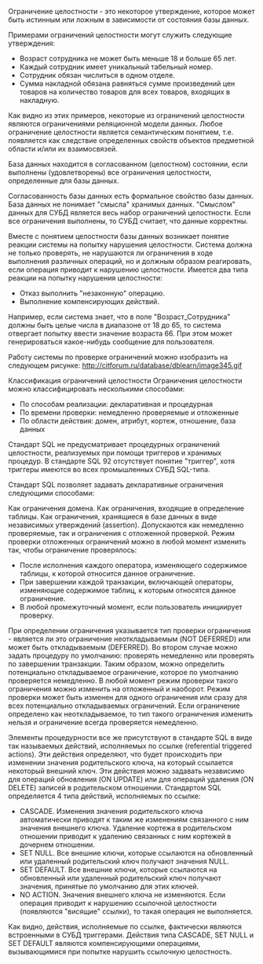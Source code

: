 Ограничение целостности - это некоторое утверждение, которое может быть истинным или ложным в зависимости от состояния базы данных.

Примерами ограничений целостности могут служить следующие утверждения:

- Возраст сотрудника не может быть меньше 18 и больше 65 лет.
- Каждый сотрудник имеет уникальный табельный номер.
- Сотрудник обязан числиться в одном отделе.
- Сумма накладной обязана равняться сумме произведений цен товаров на количество товаров для всех товаров, входящих в накладную.

Как видно из этих примеров, некоторые из ограничений целостности являются ограничениями реляционной модели данных. Любое ограничение целостности является семантическим понятием, т.е. появляется как следствие определенных свойств объектов предметной области и/или их взаимосвязей.

База данных находится в согласованном (целостном) состоянии, если выполнены (удовлетворены) все ограничения целостности, определенные для базы данных.

Согласованность базы данных есть формальное свойство базы данных. База данных не понимает "смысла" хранимых данных. "Смыслом" данных для СУБД является весь набор ограничений целостности. Если все ограничения выполнены, то СУБД считает, что данные корректны.

Вместе с понятием целостности базы данных возникает понятие реакции системы на попытку нарушения целостности. Система должна не только проверять, не нарушаются ли ограничения в ходе выполнения различных операций, но и должным образом реагировать, если операция приводит к нарушению целостности. Имеется два типа реакции на попытку нарушения целостности:
- Отказ выполнить "незаконную" операцию.
- Выполнение компенсирующих действий.

Например, если система знает, что в поле "Возраст_Сотрудника" должны быть целые числа в диапазоне от 18 до 65, то система отвергает попытку ввести значение возраста 66. При этом может генерироваться какое-нибудь сообщение для пользователя.

Работу системы по проверке ограничений можно изобразить на следующем рисунке:
http://citforum.ru/database/dblearn/image345.gif

Классификация ограничений целостности
Ограничения целостности можно классифицировать несколькими способами:
- По способам реализации: декларативная и процедурная
- По времени проверки: немедленно проверяемые и отложенные
- По области действия: домен, атрибут, кортеж, отношение, база данных

Стандарт SQL не предусматривает процедурных ограничений целостности, реализуемых при помощи триггеров и хранимых процедур. В стандарте SQL 92 отсутствует понятие "триггер", хотя триггеры имеются во всех промышленных СУБД SQL-типа.

Стандарт SQL позволяет задавать декларативные ограничения следующими способами:

Как ограничения домена.
Как ограничения, входящие в определение таблицы.
Как ограничения, хранящиеся в базе данных в виде независимых утверждений (assertion).
Допускаются как немедленно проверяемые, так и ограничения с отложенной проверкой. Режим проверки отложенных ограничений можно в любой момент изменить так, чтобы ограничение проверялось:
- После исполнения каждого оператора, изменяющего содержимое таблицы, к которой относится данное ограничение.
- При завершении каждой транзакции, включающей операторы, изменяющие содержимое таблиц, к которым относятся данное ограничение.
- В любой промежуточный момент, если пользователь инициирует проверку.

При определении ограничения указывается тип проверки ограничения - является ли это ограничение неоткладываемым (NOT DEFERRED) или может быть откладываемым (DEFERRED). Во втором случае можно задать процедуру по умолчанию: проверять немедленно или проверять по завершении транзакции. Таким образом, можно определить потенциально откладываемое ограничение, которое по умолчанию проверяется немедленно. В любой момент режим проверки такого ограничения можно изменить на отложенный и наоборот. Режим проверки может быть изменен для одного ограничения или сразу для всех потенциально откладываемых ограничений. Если ограничение определено как неоткладываемое, то тип такого ограничения изменить нельзя и ограничение всегда проверяется немедленно.

Элементы процедурности все же присутствуют в стандарте SQL в виде так называемых действий, исполняемых по ссылке (referential triggered actions). Эти действия определяют, что будет происходить при изменении значения родительского ключа, на который ссылается некоторый внешний ключ. Эти действия можно задавать независимо для операций обновления (ON UPDATE) или для операций удаления (ON DELETE) записей в родительском отношении. 
Стандартом SQL определяется 4 типа действий, исполняемых по ссылке:
- CASCADE. Изменения значения родительского ключа автоматически приводят к таким же изменениям связанного с ним значения внешнего ключа. Удаление кортежа в родительском отношении приводит к удалению связанных с ним кортежей в дочернем отношении.
- SET NULL. Все внешние ключи, которые ссылаются на обновленный или удаленный родительский ключ получают значения NULL.
- SET DEFAULT. Все внешние ключи, которые ссылаются на обновленный или удаленный родительский ключ получают значения, принятые по умолчанию для этих ключей.
- NO ACTION. Значения внешнего ключа не изменяются. Если операция приводит к нарушению ссылочной целостности (появляются "висящие" ссылки), то такая операция не выполняется.

Как видно, действия, исполняемые по ссылке, фактически являются встроенными в СУБД триггерами. Действия типа CASCADE, SET NULL и SET DEFAULT являются компенсирующими операциями, вызывающимися при попытке нарушить ссылочную целостность.
